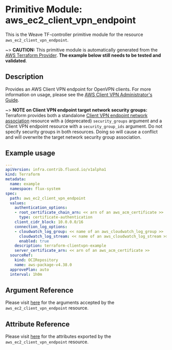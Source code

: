 
# Primitive Module: aws_ec2_client_vpn_endpoint

This is the Weave TF-controller primitive module for the resource `aws_ec2_client_vpn_endpoint`.

~> **CAUTION:** This primitive module is automatically generated from the [AWS Terraform Provider](https://registry.terraform.io/providers/hashicorp/aws/latest/docs/resources/ec2_client_vpn_endpoint). **The example below still needs to be tested and validated**.

## Description

Provides an AWS Client VPN endpoint for OpenVPN clients. For more information on usage, please see the
[AWS Client VPN Administrator's Guide](https://docs.aws.amazon.com/vpn/latest/clientvpn-admin/what-is.html).

~> **NOTE on Client VPN endpoint target network security groups:** Terraform provides both a standalone [Client VPN endpoint network association](ec2_client_vpn_network_association.html) resource with a (deprecated) `security_groups` argument and a Client VPN endpoint resource with a `security_group_ids` argument. Do not specify security groups in both resources. Doing so will cause a conflict and will overwrite the target network security group association.

## Example usage

```yaml
---
apiVersion: infra.contrib.fluxcd.io/v1alpha1
kind: Terraform
metadata:
  name: example
  namespace: flux-system
spec:
  path: aws_ec2_client_vpn_endpoint
  values:
    authentication_options:
    - root_certificate_chain_arn: << arn of an aws_acm_certificate >>
      type: certificate-authentication
    client_cidr_block: 10.0.0.0/16
    connection_log_options:
    - cloudwatch_log_group: << name of an aws_cloudwatch_log_group >>
      cloudwatch_log_stream: << name of an aws_cloudwatch_log_stream >>
      enabled: true
    description: terraform-clientvpn-example
    server_certificate_arn: << arn of an aws_acm_certificate >>
  sourceRef:
    kind: OCIRepository
    name: aws-package-v4.38.0
  approvePlan: auto
  interval: 1h0m
```

## Argument Reference

Please visit [here](https://registry.terraform.io/providers/hashicorp/aws/latest/docs/resources/ec2_client_vpn_endpoint#argument-reference) for the arguments accepted by the `aws_ec2_client_vpn_endpoint` resource.

## Attribute Reference

Please visit [here](https://registry.terraform.io/providers/hashicorp/aws/latest/docs/resources/ec2_client_vpn_endpoint#attributes-reference) for the attributes exported by the `aws_ec2_client_vpn_endpoint` resource.
